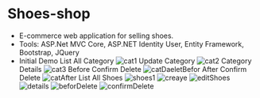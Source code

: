 # Shoes-shop
- E-commerce web application for selling shoes. 
- Tools: ASP.Net MVC Core, ASP.NET Identity User, Entity Framework, Bootstrap, JQuery
- Initial Demo 
 List All Category
![cat1](https://user-images.githubusercontent.com/57669085/191618019-d8ae7206-371a-4c70-b60e-7173b90b9be7.PNG)
Update Category 
![cat2](https://user-images.githubusercontent.com/57669085/191618022-6ed8a046-582b-4c90-92d4-c6bbe987eb78.PNG)
Category Details 
![cat3](https://user-images.githubusercontent.com/57669085/191618026-119beb0c-c060-4c98-be9f-d41606949b41.PNG)
Before Confirm Delete 
![catDaeletBefor](https://user-images.githubusercontent.com/57669085/191618062-0cf889f0-4af8-4453-a327-1e108c97b118.PNG)
After Confirm Delete
![catAfter](https://user-images.githubusercontent.com/57669085/191618149-5ca13b42-12bf-418d-84b9-b27e468f174a.PNG)
List All Shoes
![shoes1](https://user-images.githubusercontent.com/57669085/191617314-a004fada-ba20-4276-ab80-1558149bc918.PNG)
![creaye](https://user-images.githubusercontent.com/57669085/192346899-976ff160-095b-4d7c-9454-56df6ebd207a.PNG)
![editShoes](https://user-images.githubusercontent.com/57669085/192347421-0e7d2c0e-a5e4-4cdb-bea2-984ba88aa227.PNG)
![details](https://user-images.githubusercontent.com/57669085/192347425-a43b8993-225b-4cbe-a267-6e6096f9d272.PNG)
![beforDelete](https://user-images.githubusercontent.com/57669085/192347428-56937edc-4c10-4f09-9665-bc776b2f6695.PNG)
![confirmDelete](https://user-images.githubusercontent.com/57669085/192347432-7785931f-858b-4548-aedb-b444d42bb67c.PNG)

